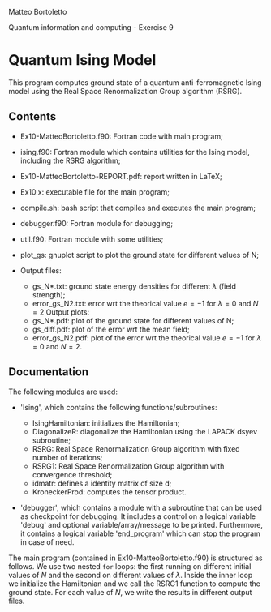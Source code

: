 Matteo Bortoletto

Quantum information and computing - Exercise 9

# Quantum Ising Model

This program computes ground state of a quantum anti-ferromagnetic Ising model using the Real Space Renormalization Group algorithm (RSRG).

## Contents
- Ex10-MatteoBortoletto.f90: Fortran code with main program;
- ising.f90: Fortran module which contains utilities for the Ising model, including the RSRG algorithm;
- Ex10-MatteoBortoletto-REPORT.pdf: report written in LaTeX;
- Ex10.x: executable file for the main program;
- compile.sh: bash script that compiles and executes the main program;
- debugger.f90: Fortran module for debugging;
- util.f90: Fortran module with some utilities;
- plot_gs: gnuplot script to plot the ground state for different values of N;

- Output files:
    - gs_N*.txt: ground state energy densities for different $\lambda$ (field strength);
    - error_gs_N2.txt: error wrt the theorical value $e=-1$ for $\lambda=0$ and $N=2$
  Output plots:
    - gs_N*.pdf: plot of the ground state for different values of N;
    - gs_diff.pdf: plot of the error wrt the mean field;
    - error_gs_N2.pdf: plot of the error wrt the theorical value $e=-1$ for $\lambda=0$ and $N=2$.


## Documentation
The following modules are used: 
- 'Ising', which contains the following functions/subroutines:
    - IsingHamiltonian: initializes the Hamiltonian;
    - DiagonalizeR: diagonalize the Hamiltonian using the LAPACK dsyev subroutine;
    - RSRG: Real Space Renormalization Group algorithm with fixed number of iterations;
    - RSRG1: Real Space Renormalization Group algorithm with convergence threshold;
    - idmatr: defines a identity matrix of size d;
    - KroneckerProd: computes the tensor product.

- 'debugger', which contains a module with a subroutine that can be used as checkpoint for debugging. It includes a control on a logical variable 'debug' and optional variable/array/message to be printed. Furthermore, it contains a logical variable 'end_program' which can stop the program in case of need. 

The main program (contained in Ex10-MatteoBortoletto.f90) is structured as follows. We use two nested `for` loops: the first running on different initial values of $N$ and the second on different values of $\lambda$. Inside the inner loop we initialize the Hamiltonian and we call the RSRG1 function to compute the ground state. For each value of $N$, we write the results in different output files.